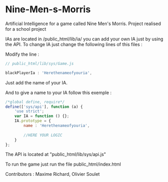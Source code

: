 Nine-Men-s-Morris
=================

Artificial Intelligence for a game called Nine Men's Morris.
Project realised for a school project

IAs are located in /public_html/lib/ia/ you can add your own IA just by using the API.
To change IA just change the following lines of this files : 

Modify the line : 
```js
// public_html/lib/sys/Game.js

blackPlayerIa : 'Herethenameofyouria',

```
Just add the name of your IA.


And to give a name to your IA follow this exemple :

```js
/*global define, require*/
define(['sys/api'], function (a) {
    'use strict';
    var IA = function () {};
    IA.prototype = {
        name : 'Herethenameofyouria',
        
        //HERE YOUR LOGIC
    }
};
```


The API is located at "public_html/lib/sys/api.js"

To run the game just run the file public_html/index.html

Contributors : Maxime Richard, Olivier Soulet
